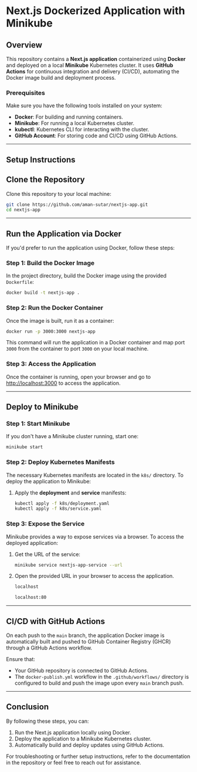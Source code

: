 # Next.js Dockerized Application with Minikube

## Overview

This repository contains a **Next.js application** containerized using **Docker** and deployed on a local **Minikube** Kubernetes cluster. It uses **GitHub Actions** for continuous integration and delivery (CI/CD), automating the Docker image build and deployment process.

### Prerequisites

Make sure you have the following tools installed on your system:

* **Docker**: For building and running containers.
* **Minikube**: For running a local Kubernetes cluster.
* **kubectl**: Kubernetes CLI for interacting with the cluster.
* **GitHub Account**: For storing code and CI/CD using GitHub Actions.

---

## Setup Instructions

## Clone the Repository

Clone this repository to your local machine:

```bash
git clone https://github.com/aman-sutar/nextjs-app.git
cd nextjs-app
```
---

## Run the Application via Docker

If you'd prefer to run the application using Docker, follow these steps:

### Step 1: Build the Docker Image

In the project directory, build the Docker image using the provided `Dockerfile`:

```bash
docker build -t nextjs-app .
```

### Step 2: Run the Docker Container

Once the image is built, run it as a container:

```bash
docker run -p 3000:3000 nextjs-app
```

This command will run the application in a Docker container and map port `3000` from the container to port `3000` on your local machine.

### Step 3: Access the Application

Once the container is running, open your browser and go to [http://localhost:3000](http://localhost:3000) to access the application.

---

## Deploy to Minikube

### Step 1: Start Minikube

If you don't have a Minikube cluster running, start one:

```bash
minikube start
```

### Step 2: Deploy Kubernetes Manifests

The necessary Kubernetes manifests are located in the `k8s/` directory. To deploy the application to Minikube:

1. Apply the **deployment** and **service** manifests:

   ```bash
   kubectl apply -f k8s/deployment.yaml
   kubectl apply -f k8s/service.yaml
   ```

### Step 3: Expose the Service

Minikube provides a way to expose services via a browser. To access the deployed application:

1. Get the URL of the service:

   ```bash
   minikube service nextjs-app-service --url
   ```

2. Open the provided URL in your browser to access the application.

   ```bash
   localhost 
   ```
    ```bash
   localhost:80 
   ```


---

## CI/CD with GitHub Actions

On each push to the `main` branch, the application Docker image is automatically built and pushed to GitHub Container Registry (GHCR) through a GitHub Actions workflow.

Ensure that:

* Your GitHub repository is connected to GitHub Actions.
* The `docker-publish.yml` workflow in the `.github/workflows/` directory is configured to build and push the image upon every `main` branch push.

---

## Conclusion

By following these steps, you can:

1. Run the Next.js application locally using Docker.
2. Deploy the application to a Minikube Kubernetes cluster.
3. Automatically build and deploy updates using GitHub Actions.

For troubleshooting or further setup instructions, refer to the documentation in the repository or feel free to reach out for assistance.
